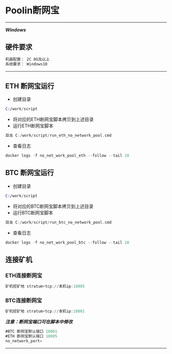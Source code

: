 # Poolin断网宝

---

***Windows***

## 硬件要求

```asm
机器配置： 2C 8G及以上
系统要求： Windows10
```

---

## ETH 断网宝运行

- 创建目录

 ```asm
C:/work/script
```

- 将对应的ETH断网宝脚本拷贝到上述目录
- 运行ETH断网宝脚本

```asm
双击 C:/work/script/run_eth_no_network_pool.cmd
```

- 查看日志

```asm
docker logs -f no_net_work_pool_eth --follow --tail 10
```

## BTC 断网宝运行

- 创建目录

 ```asm
C:/work/script
```

- 将对应的BTC断网宝脚本拷贝到上述目录
- 运行BTC断网宝脚本

```asm
双击 C:/work/script/run_btc_no_network_pool.cmd
```

- 查看日志

```asm
docker logs -f no_net_work_pool_btc --follow --tail 10
```

## 连接矿机

### ETH连接断网宝

```asm
矿机挖矿地 stratum+tcp://本机ip:18005
```

### BTC连接断网宝

```asm
矿机挖矿地 stratum+tcp://本机ip:18001
```

***注意：断网宝端口可在脚本中修改***

```asm
#BTC 断网宝默认端口 18001
#ETH 断网宝默认端口 18005
no_network_port=
```

---
